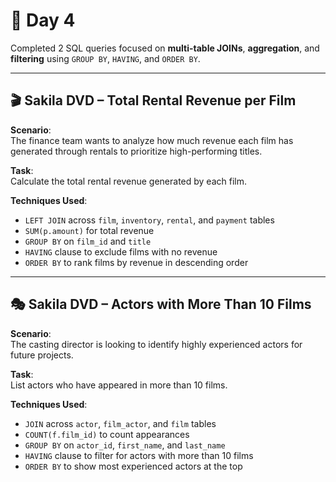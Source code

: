 # 📅 Day 4

Completed 2 SQL queries focused on **multi-table JOINs**, **aggregation**, and **filtering** using `GROUP BY`, `HAVING`, and `ORDER BY`.


---

## 🎬 Sakila DVD – Total Rental Revenue per Film

**Scenario**:  
The finance team wants to analyze how much revenue each film has generated through rentals to prioritize high-performing titles.

**Task**:  
Calculate the total rental revenue generated by each film.

**Techniques Used**:
- `LEFT JOIN` across `film`, `inventory`, `rental`, and `payment` tables  
- `SUM(p.amount)` for total revenue  
- `GROUP BY` on `film_id` and `title`  
- `HAVING` clause to exclude films with no revenue  
- `ORDER BY` to rank films by revenue in descending order

---

## 🎭 Sakila DVD – Actors with More Than 10 Films

**Scenario**:  
The casting director is looking to identify highly experienced actors for future projects.

**Task**:  
List actors who have appeared in more than 10 films.

**Techniques Used**:
- `JOIN` across `actor`, `film_actor`, and `film` tables  
- `COUNT(f.film_id)` to count appearances  
- `GROUP BY` on `actor_id`, `first_name`, and `last_name`  
- `HAVING` clause to filter for actors with more than 10 films  
- `ORDER BY` to show most experienced actors at the top
